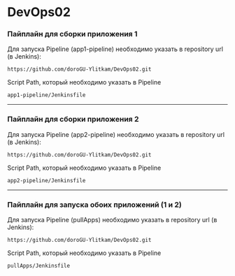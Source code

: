 # DevOps02
### Пайплайн для сборки приложения 1
Для запуска Pipeline (app1-pipeline) необходимо указать в repository url (в Jenkins):
```shell
https://github.com/doroGU-Ylitkam/DevOps02.git
```

Script Path, который необходимо указать в Pipeline
```shell
app1-pipeline/Jenkinsfile
```
_____
### Пайплайн для сборки приложения 2
Для запуска Pipeline (app2-pipeline) необходимо указать в repository url (в Jenkins):
```shell
https://github.com/doroGU-Ylitkam/DevOps02.git
```

Script Path, который необходимо указать в Pipeline
```shell
app2-pipeline/Jenkinsfile
```
_____
### Пайплайн для запуска обоих приложений (1 и 2)
Для запуска Pipeline (pullApps) необходимо указать в repository url (в Jenkins):
```shell
https://github.com/doroGU-Ylitkam/DevOps02.git
```

Script Path, который необходимо указать в Pipeline
```shell
pullApps/Jenkinsfile
```


